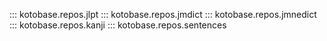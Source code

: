 ::: kotobase.repos.jlpt
::: kotobase.repos.jmdict
::: kotobase.repos.jmnedict
::: kotobase.repos.kanji
::: kotobase.repos.sentences
